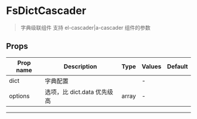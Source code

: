 # FsDictCascader

> 字典级联组件
> 支持 el-cascader|a-cascader 组件的参数

## Props

| Prop name | Description                 | Type  | Values | Default |
| --------- | --------------------------- | ----- | ------ | ------- |
| dict      | 字典配置                    |       | -      |         |
| options   | 选项，比 dict.data 优先级高 | array | -      |         |

---

